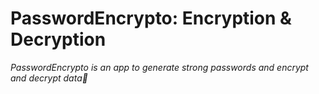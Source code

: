 # PasswordEncrypto: Encryption & Decryption
*PasswordEncrypto is an app to generate strong passwords and encrypt and decrypt data🔐*
